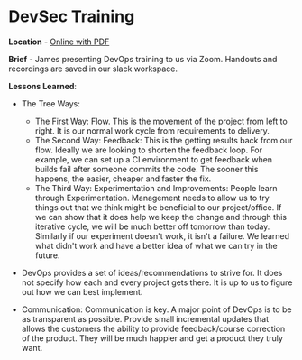 # DevSec Training

**Location** - [Online with PDF](https://cssa-training.slack.com/)

**Brief** - James presenting DevOps training to us via Zoom.  Handouts and recordings are saved in our slack workspace.

**Lessons Learned**:

- The Tree Ways:

  - The First Way: Flow.  This is the movement of the project from left to right.  It is our normal work cycle from requirements to delivery.
  - The Second Way: Feedback:  This is the getting results back from our flow.  Ideally we are looking to shorten the feedback loop.  For example, we can set up a CI environment to get feedback when builds fail after someone commits the code.  The sooner this happens, the easier, cheaper and faster the fix.
  - The Third Way: Experimentation and Improvements: People learn through Experimentation.  Management needs to allow us to try things out that we think might be beneficial to our project/office.  If we can show that it does help we keep the change and through this iterative cycle, we will be much better off tomorrow than today.  Similarly if our experiment doesn't work, it isn't a failure.  We learned what didn't work and have a better idea of what we can try in the future.

- DevOps provides a set of ideas/recommendations to strive for.  It does not specify how each and every project gets there.  It is up to us to figure out how we can best implement.
- Communication:  Communication is key.  A major point of DevOps is to be as transparent as possible.  Provide small incremental updates that allows the customers the ability to provide feedback/course correction of the product.  They will be much happier and get a product they truly want.
